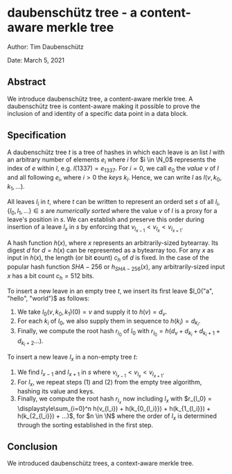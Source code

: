 # daubenschütz tree - a content-aware merkle tree

Author: Tim Daubenschütz

Date: March 5, 2021

## Abstract

We introduce daubenschütz tree, a content-aware merkle tree. A daubenschütz tree
is content-aware making it possible to prove the inclusion of and identity of a
specific data point in a data block.

## Specification

A daubenschütz tree $t$ is a tree of hashes in which each leave is an list $l$
with an arbitrary number of elements $e_i$ where $i$ for $i \in \N_0$
represents the index of $e$ within $l$, e.g. $l(1337) = e_{1337}$. For $i = 0$,
we call $e_0$ the _value_ $v$ of $l$ and all following $e_i$, where $i > 0$ the
_keys_ $k_i$. Hence, we can write $l$ as $l(v, k_0, k_1, ...)$.

All leaves $l_i$ in $t$, where $t$ can be written to represent an orderd set
$s$ of all $l_i$, $\{l_0, l_1, ...\} \in s$ are *numerically sorted* where the
value $v$ of $l$ is a proxy for a leave's position in $s$. We can establish and
preserve this order during insertion of a leave $l_x$ in $s$ by enforcing that
$v_{l_{x-1}} < v_{l_{x}} < v_{l_{x+1}}$.

A hash function $h(x)$, where $x$ represents an arbitrarily-sized bytearray.
Its digest $d$ for $d = h(x)$ can be represented as a bytearray too. For any
$x$ as input in $h(x)$, the length (or bit **c**ount) $c_h$ of $d$ is fixed. In
the case of the popular hash function $SHA-256$ or $h_{SHA-256}(x)$, any
arbitrarily-sized input $x$ has a bit count $c_h = 512$ bits.

To insert a new leave in an empty tree $t$, we insert its first leave $l_0("a",
"hello", "world")$ as follows:

1. We take $l_0(v, k_0, k_1)(0) = v$ and supply it to $h(v) = d_v$.
2. For each $k_i$ of $l_0$, we also supply them in sequence to $h(k_i) =
   d_{k_i}$.
3. Finally, we compute the root hash $r_{l_0}$ of $l_0$ with $r_{l_0} = h(d_v +
   d_{k_i} + d_{k_i+1} + d_{k_i+2}...)$.

To insert a new leave $l_x$ in a non-empty tree $t$:

1. We find $l_{x-1}$ and $l_{x+1}$ in $s$ where $v_{l_{x-1}} < v_{l_{x}} <
   v_{l_{x+1}}$.
2. For $l_x$, we repeat steps (1) and (2) from the empty tree algorithm,
   hashing its value and keys.
3. Finally, we compute the root hash $r_{l_x}$ now including $l_x$ with
   $r_{l_0} = \displaystyle\sum_{i=0}^n h(v_{l_i}) + h(k_{0_{l_i}}) +
   h(k_{1_{l_i}}) + h(k_{2_{l_i}}) + ...)$, for $n \in \N$ where the order of
   $l_x$ is determined through the sorting established in the first step.

## Conclusion

We introduced daubenschütz trees, a context-aware merkle tree.
